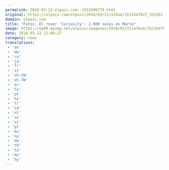 ```yaml
---
permalink: 2018-03-22-elpais.com--1553506770.html
original: https://elpais.com/elpais/2018/03/21/album/1521647027_352581.html#?ref=rss&format=simple&link=link
domain: elpais.com
title: "Fotos: El rover ‘Curiosity’: 2.000 soles en Marte"
image: https://ep00.epimg.net/elpais/imagenes/2018/03/21/album/1521647027_352581_1521648491_rrss_normal.jpg
date: 2018-03-22 12:08:27
category: news
translations: 
 - 'en'
 - 'de'
 - 'ru'
 - 'ja'
 - 'fr'
 - 'it'
 - 'zh-CN'
 - 'zh-TW'
 - 'ar'
 - 'fa'
 - 'pt'
 - 'hi'
 - 'tr'
 - 'id'
 - 'nl'
 - 'sv'
 - 'vi'
 - 'pl'
 - 'ko'
 - 'no'
 - 'da'
 - 'th'
 - 'ta'
 - 'ms'
 - 'hy'
---
```


